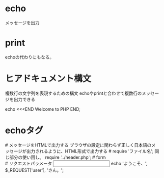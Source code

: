 # echo
メッセージを出力
<?php
echo 'Welcome to PHP!';
?>

# print
echoの代わりにもなる。

# ヒアドキュメント構文
複数行の文字列を表現するための構文
echoやprintと合わせて複数行のメッセージを出力できる

echo <<<END
Welcome
to
PHP
END;

# echoタグ
<?= 7いらっしゃいませ' >

# メッセージをHTMLで出力する
ブラウザの設定に関わらず正しく日本語のメッセージが出力されるように、HTML形式で出力する
<meta charset="UTF-8">


# require 'ファイル名';
同じ部分の使い回し。
require '../header.php';

# form
<form action="user-output.php" method="post">

# リクエストパラメータ
<input type="text" name="user">
echo 'ようこそ、', $_REQUEST['user'], 'さん。';



